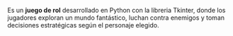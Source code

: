 Es un **juego de rol** desarrollado en Python con la libreria Tkinter, donde los jugadores exploran un mundo fantástico, luchan contra enemigos y toman decisiones estratégicas según el personaje elegido.